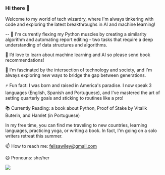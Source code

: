### Hi there 👋
Welcome to my world of tech wizardry, where I'm always tinkering with code and exploring the latest breakthroughs in AI and machine learning!

--
🔭 I'm currently flexing my Python muscles by creating a similarity algorithm and automating report editing - two tasks that require a deep understanding of data structures and algorithms.

🌱 I’d love to learn about machine learning and AI so please send book recommendations!

💬 I'm fascinated by the intersection of technology and society, and I'm always exploring new ways to bridge the gap between generations.

⚡ Fun fact: I was born and raised in America's paradise. I now speak 3 languages (English, Spanish and Portuguese), and I've mastered the art of setting quarterly goals and sticking to routines like a pro!

📚 Currently Reading: a book about Python, Proof of Stake by Vitalik Buterin, and Hamlet (in Portuguese)

In my free time, you can find me traveling to new countries, learning languages, practicing yoga, or writing a book. In fact, I'm going on a solo writers retreat this summer.

📫 How to reach me: felisawiley@gmail.com

😄 Pronouns: she/her




![](https://komarev.com/ghpvc/?username=your-github-username&color=green&&style=plastic)
